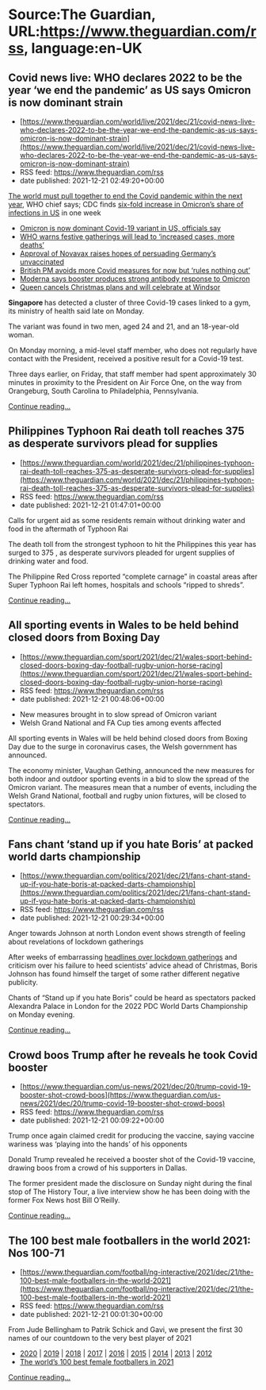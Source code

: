 # Source:The Guardian, URL:https://www.theguardian.com/rss, language:en-UK

## Covid news live: WHO declares 2022 to be the year ‘we end the pandemic’ as US says Omicron is now dominant strain
 - [https://www.theguardian.com/world/live/2021/dec/21/covid-news-live-who-declares-2022-to-be-the-year-we-end-the-pandemic-as-us-says-omicron-is-now-dominant-strain](https://www.theguardian.com/world/live/2021/dec/21/covid-news-live-who-declares-2022-to-be-the-year-we-end-the-pandemic-as-us-says-omicron-is-now-dominant-strain)
 - RSS feed: https://www.theguardian.com/rss
 - date published: 2021-12-21 02:49:20+00:00

<p><a href="https://www.theguardian.com/world/2021/dec/21/who-chief-warns-over-festive-gatherings-an-event-cancelled-is-better-than-a-life-cancelled-omicron">The world must pull together to end the Covid pandemic within the next year</a>, WHO chief says; CDC finds <a href="https://www.theguardian.com/world/2021/dec/20/us-covid-omicron-coronavirus">six-fold increase in Omicron’s share of infections in US</a> in one week</p><ul><li><a href="https://www.theguardian.com/world/2021/dec/20/us-covid-omicron-coronavirus">Omicron is now dominant Covid-19 variant in US, officials say</a></li><li><a href="https://www.theguardian.com/world/2021/dec/21/who-chief-warns-over-festive-gatherings-an-event-cancelled-is-better-than-a-life-cancelled-omicron">WHO warns festive gatherings will lead to ‘increased cases, more deaths’</a></li><li><a href="https://www.theguardian.com/world/2021/dec/20/approval-new-covid-jab-germany-unvaccinated-novavax-nuvaxovid">Approval of Novavax raises hopes of persuading Germany’s unvaccinated</a></li><li><a href="https://www.theguardian.com/world/2021/dec/20/boris-johnson-avoids-more-covid-measures-for-now-but-rules-nothing-out">British PM avoids more Covid measures for now but ‘rules nothing out’</a></li><li><a href="https://www.theguardian.com/world/2021/dec/20/moderna-booster-strong-antibody-response-omicron-covid-vaccine-variant">Moderna says booster produces strong antibody response to Omicron</a></li><li><a href="https://www.theguardian.com/uk-news/2021/dec/20/queen-cancels-sandringham-plans-and-will-celebrate-christmas-at-windsor">Queen cancels Christmas plans and will celebrate at Windsor</a></li></ul><p><strong>Singapore </strong>has detected a cluster of three Covid-19 cases linked to a gym, its ministry of health said late on Monday.</p><p>The variant was found in two men, aged 24 and 21, and an 18-year-old woman. </p><p>On Monday morning, a mid-level staff member, who does not regularly have contact with the President, received a positive result for a Covid-19 test. </p><p>Three days earlier, on Friday, that staff member had spent approximately 30 minutes in proximity to the President on Air Force One, on the way from Orangeburg, South Carolina to Philadelphia, Pennsylvania. </p> <a href="https://www.theguardian.com/world/live/2021/dec/21/covid-news-live-who-declares-2022-to-be-the-year-we-end-the-pandemic-as-us-says-omicron-is-now-dominant-strain">Continue reading...</a>

## Philippines Typhoon Rai death toll reaches 375 as desperate survivors plead for supplies
 - [https://www.theguardian.com/world/2021/dec/21/philippines-typhoon-rai-death-toll-reaches-375-as-desperate-survivors-plead-for-supplies](https://www.theguardian.com/world/2021/dec/21/philippines-typhoon-rai-death-toll-reaches-375-as-desperate-survivors-plead-for-supplies)
 - RSS feed: https://www.theguardian.com/rss
 - date published: 2021-12-21 01:47:01+00:00

<p>Calls for urgent aid as some residents remain without drinking water and food in the aftermath of Typhoon Rai</p><p>The death toll from the strongest typhoon to hit the Philippines this year has surged to 375 , as desperate survivors pleaded for urgent supplies of drinking water and food.</p><p>The Philippine Red Cross reported “complete carnage” in coastal areas after Super Typhoon Rai left homes, hospitals and schools “ripped to shreds”.</p> <a href="https://www.theguardian.com/world/2021/dec/21/philippines-typhoon-rai-death-toll-reaches-375-as-desperate-survivors-plead-for-supplies">Continue reading...</a>

## All sporting events in Wales to be held behind closed doors from Boxing Day
 - [https://www.theguardian.com/sport/2021/dec/21/wales-sport-behind-closed-doors-boxing-day-football-rugby-union-horse-racing](https://www.theguardian.com/sport/2021/dec/21/wales-sport-behind-closed-doors-boxing-day-football-rugby-union-horse-racing)
 - RSS feed: https://www.theguardian.com/rss
 - date published: 2021-12-21 00:48:06+00:00

<ul><li>New measures brought in to slow spread of Omicron variant</li><li>Welsh Grand National and FA Cup ties among events affected</li></ul><p>All sporting events in Wales will be held behind closed doors from Boxing Day due to the surge in coronavirus cases, the Welsh government has announced.</p><p>The economy minister, Vaughan Gething, announced the new measures for both indoor and outdoor sporting events in a bid to slow the spread of the Omicron variant. The measures mean that a number of events, including the Welsh Grand National, football and rugby union fixtures, will be closed to spectators.</p> <a href="https://www.theguardian.com/sport/2021/dec/21/wales-sport-behind-closed-doors-boxing-day-football-rugby-union-horse-racing">Continue reading...</a>

## Fans chant ‘stand up if you hate Boris’ at packed world darts championship
 - [https://www.theguardian.com/politics/2021/dec/21/fans-chant-stand-up-if-you-hate-boris-at-packed-darts-championship](https://www.theguardian.com/politics/2021/dec/21/fans-chant-stand-up-if-you-hate-boris-at-packed-darts-championship)
 - RSS feed: https://www.theguardian.com/rss
 - date published: 2021-12-21 00:29:34+00:00

<p>Anger towards Johnson at north London event shows strength of feeling about revelations of lockdown gatherings</p><p>After weeks of embarrassing <a href="https://www.theguardian.com/politics/2021/dec/20/downing-street-explains-why-19-people-were-in-no-10-garden">headlines over lockdown gatherings</a> and criticism over his failure to heed scientists’ advice ahead of Christmas, Boris Johnson has found himself the target of some rather different negative publicity.</p><p>Chants of “Stand up if you hate Boris” could be heard as spectators packed Alexandra Palace in London for the 2022 PDC World Darts Championship on Monday evening.</p> <a href="https://www.theguardian.com/politics/2021/dec/21/fans-chant-stand-up-if-you-hate-boris-at-packed-darts-championship">Continue reading...</a>

## Crowd boos Trump after he reveals he took Covid booster
 - [https://www.theguardian.com/us-news/2021/dec/20/trump-covid-19-booster-shot-crowd-boos](https://www.theguardian.com/us-news/2021/dec/20/trump-covid-19-booster-shot-crowd-boos)
 - RSS feed: https://www.theguardian.com/rss
 - date published: 2021-12-21 00:09:22+00:00

<p>Trump once again claimed credit for producing the vaccine, saying vaccine wariness was ‘playing into the hands’ of his opponents</p><p>Donald Trump revealed he received a booster shot of the Covid-19 vaccine, drawing boos from a crowd of his supporters in Dallas.</p><p>The former president made the disclosure on Sunday night during the final stop of The History Tour, a live interview show he has been doing with the former Fox News host Bill O’Reilly.</p> <a href="https://www.theguardian.com/us-news/2021/dec/20/trump-covid-19-booster-shot-crowd-boos">Continue reading...</a>

## The 100 best male footballers in the world 2021: Nos 100-71
 - [https://www.theguardian.com/football/ng-interactive/2021/dec/21/the-100-best-male-footballers-in-the-world-2021](https://www.theguardian.com/football/ng-interactive/2021/dec/21/the-100-best-male-footballers-in-the-world-2021)
 - RSS feed: https://www.theguardian.com/rss
 - date published: 2021-12-21 00:01:30+00:00

<p>From Jude Bellingham to Patrik Schick and Gavi, we present the first 30 names of our countdown to the very best player of 2021</p><ul><li><a href="https://www.theguardian.com/football/ng-interactive/2020/dec/21/the-100-best-male-footballers-in-the-world-2020">2020</a> | <a href="https://www.theguardian.com/global/ng-interactive/2019/dec/17/the-100-best-male-footballers-in-the-world-2019">2019</a> | <a href="https://www.theguardian.com/football/ng-interactive/2018/dec/18/the-100-best-male-footballers-in-the-world-2018-nos-100-71">2018</a> | <a href="https://www.theguardian.com/football/ng-interactive/2017/dec/19/the-100-best-footballers-in-the-world-2017-interactive">2017</a> | <a href="https://www.theguardian.com/football/ng-interactive/2016/dec/20/the-100-best-footballers-in-the-world-2016-interactive">2016</a> | <a href="https://www.theguardian.com/football/ng-interactive/2015/dec/21/the-100-best-footballers-in-the-world-2015-interactive">2015</a> | <a href="https://www.theguardian.com/football/ng-interactive/2014/dec/21/the-top-100-footballers-2014-interactive">2014</a> | <a href="https://www.theguardian.com/football/ng-interactive/2013/dec/100-greatest-footballers-2013">2013</a> | <a href="https://www.theguardian.com/football/interactive/2012/dec/20/top-100-footballers-in-the-world-interactive">2012</a></li><li><a href="https://www.theguardian.com/football/ng-interactive/2021/dec/07/the-100-best-female-footballers-in-the-world-2021">The world’s 100 best female footballers in 2021</a></li></ul> <a href="https://www.theguardian.com/football/ng-interactive/2021/dec/21/the-100-best-male-footballers-in-the-world-2021">Continue reading...</a>

